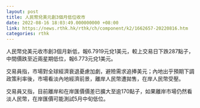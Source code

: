 ```yaml
---
layout: post
title: 人民幣兌美元創3個月低位收市
date: 2022-08-16 18:03:49.000000000 +08:00
link: https://news.rthk.hk/rthk/ch/component/k2/1662657-20220816.htm
categories: rthk
---
```


人民幣兌美元收市創3個月新低，報6.7919元兌1美元，較上交易日下跌287點子，中間價跌至近兩星期低位，報6.773元兌1美元。

交易員指，市場對全球經濟衰退憂慮加劇，避險需求追捧美元；內地出乎預期下調政策利率後，市場看淡內地經濟前景，離岸人民幣遭拋售，在岸人民幣受壓。

交易員又指，目前離岸和在岸匯價價差已擴大至逾170點子，如果離岸市場仍然看淡人民幣，在岸匯價可能測試5月中旬低位。
